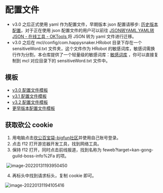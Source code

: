 # 配置文件

- v3.0 之后正式使用 yaml 作为配置文件，早期版本 json 配置请移步: [历史版本配置](./V2&V1_CONFIG.md)，对于正在使用 json 配置文件的用户可以前往 [JSON转YAML,YAML转JSON - 在线工具 - OKTools ](https://oktools.net/json2yaml)将 JSON 转为 yaml 文件进行迁移。
- v3.0 之后在 mcl/config/com.happysnaker.HRobot 目录下存在一个 sensitiveWord.txt 文件夹，这个文件作为 HRobot 的敏感词库，敏感词需换行作为分割，本仓库提供了一个轻量级的敏感词库：[敏感词库](./sensitiveWord.txt) ，你可以直接复制到 mcl 对应目录下的 sensitiveWord.txt 文件中。

## 模板

- [v3.0 配置文件模板](./version/v3.0_config.md)
- [v3.1 配置文件模板](./version/v3.1_config.md)
- [v3.2 配置文件模板](./version/v3.2_config.md)
- [更早版本配置文件模板](./V2&V1_CONFIG.md)

## 获取砍公 cookie

1. 用电脑点击[坎公百宝袋-bigfun社区](https://www.bigfun.cn/tools/gt/)并使用自己账号登录。
2. 点击 f12 打开游览器开发工具，找到网络工具。
3. 保持 f12 打开，同时点击前线报道，找到名称为 feweb?target=kan-gong-guild-boss-info%2Fa 的项。

​	![image-20220131193950450](https://happysnaker-1306579962.cos.ap-nanjing.myqcloud.com/img/typora/image-20220131193950450.png)

4. 再标头中找到请求标头，复制 cookie 即可。

![image-20220131194105416](https://happysnaker-1306579962.cos.ap-nanjing.myqcloud.com/img/typora/image-20220131194105416.png)





















